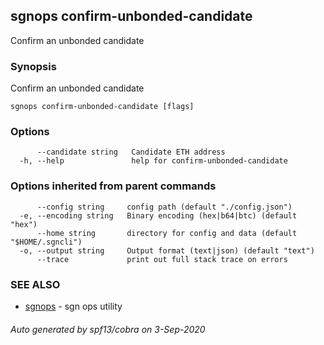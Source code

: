 ## sgnops confirm-unbonded-candidate

Confirm an unbonded candidate

### Synopsis

Confirm an unbonded candidate

```
sgnops confirm-unbonded-candidate [flags]
```

### Options

```
      --candidate string   Candidate ETH address
  -h, --help               help for confirm-unbonded-candidate
```

### Options inherited from parent commands

```
      --config string     config path (default "./config.json")
  -e, --encoding string   Binary encoding (hex|b64|btc) (default "hex")
      --home string       directory for config and data (default "$HOME/.sgncli")
  -o, --output string     Output format (text|json) (default "text")
      --trace             print out full stack trace on errors
```

### SEE ALSO

* [sgnops](sgnops.md)	 - sgn ops utility

###### Auto generated by spf13/cobra on 3-Sep-2020

